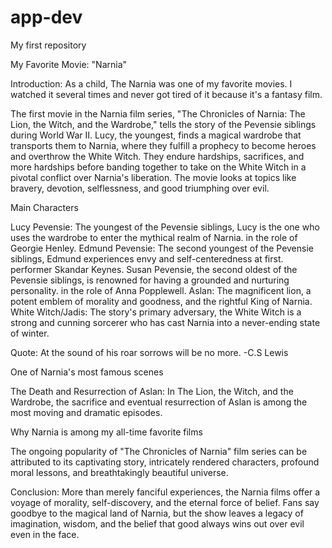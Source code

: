 # app-dev
My first repository

My Favorite Movie: "Narnia"

Introduction: As a child, The Narnia was one of my favorite movies. I watched it several times and never got tired of it because it's a fantasy film.

The first movie in the Narnia film series, "The Chronicles of Narnia: The Lion, the Witch, and the Wardrobe," tells the story of the Pevensie siblings during World War II. Lucy, the youngest, finds a magical wardrobe that transports them to Narnia, where they fulfill a prophecy to become heroes and overthrow the White Witch. They endure hardships, sacrifices, and more hardships before banding together to take on the White Witch in a pivotal conflict over Narnia's liberation. The movie looks at topics like bravery, devotion, selflessness, and good triumphing over evil.

Main Characters

Lucy Pevensie: The youngest of the Pevensie siblings, Lucy is the one who uses the wardrobe to enter the mythical realm of Narnia. in the role of Georgie Henley.
Edmund Pevensie: The second youngest of the Pevensie siblings, Edmund experiences envy and self-centeredness at first. performer Skandar Keynes.
Susan Pevensie, the second oldest of the Pevensie siblings, is renowned for having a grounded and nurturing personality. in the role of Anna Popplewell.
Aslan: The magnificent lion, a potent emblem of morality and goodness, and the rightful King of Narnia.
White Witch/Jadis: The story's primary adversary, the White Witch is a strong and cunning sorcerer who has cast Narnia into a never-ending state of winter.

Quote:
At the sound of his roar sorrows will be no more.
-C.S Lewis

One of Narnia's most famous scenes

The Death and Resurrection of Aslan: In The Lion, the Witch, and the Wardrobe, the sacrifice and eventual resurrection of Aslan is among the most moving and dramatic episodes.

Why Narnia is among my all-time favorite films

The ongoing popularity of "The Chronicles of Narnia" film series can be attributed to its captivating story, intricately rendered characters, profound moral lessons, and breathtakingly beautiful universe.

Conclusion: More than merely fanciful experiences, the Narnia films offer a voyage of morality, self-discovery, and the eternal force of belief. Fans say goodbye to the magical land of Narnia, but the show leaves a legacy of imagination, wisdom, and the belief that good always wins out over evil even in the face.

